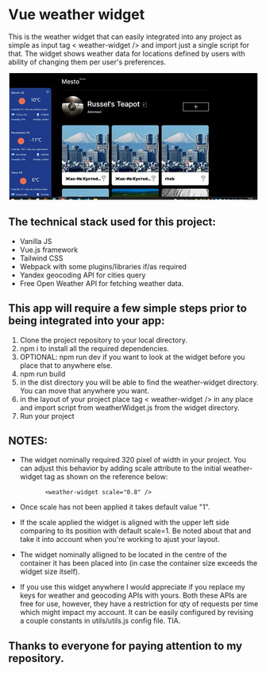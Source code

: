 # Vue weather widget

This is the weather widget that can easily integrated into any project as simple as input tag < weather-widget /> and import just a single script for that. The widget shows weather data for locations defined by users with ability of changing them per user's preferences.

<div align="center"><img src="./src/img/intro_screenshot.JPG" /></div>

## The technical stack used for this project:

- Vanilla JS
- Vue.js framework
- Tailwind CSS
- Webpack with some plugins/libraries if/as required
- Yandex geocoding API for cities query
- Free Open Weather API for fetching weather data.

## This app will require a few simple steps prior to being integrated into your app:

1. Clone the project repository to your local directory.
2. npm i to install all the required dependencies.
3. OPTIONAL: npm run dev if you want to look at the widget before you place that to anywhere else.
4. npm run build
5. in the dist directory you will be able to find the weather-widget directory. You can move that anywhere you want.
6. in the layout of your project place tag < weather-widget /> in any place and import script from weatherWidget.js from the widget directory.
7. Run your project

## NOTES:

- The widget nominally required 320 pixel of width in your project. You can adjust this behavior by adding scale attribute to the initial weather-widget tag as shown on the reference below:

             <weather-widget scale="0.8" />

- Once scale has not been applied it takes default value "1".
- If the scale applied the widget is aligned with the upper left side comparing to its position with default scale=1. Be noted about that and take it into account when you're working to ajust your layout.
- The widget nominally alligned to be located in the centre of the container it has been placed into (in case the container size exceeds the widget size itself).
- If you use this widget anywhere I would appreciate if you replace my keys for weather and geocoding APIs with yours. Both these APIs are free for use, however, they have a restriction for qty of requests per time which might impact my account. It can be easily configured by revising a couple constants in utils/utils.js config file. TIA.

## Thanks to everyone for paying attention to my repository.
